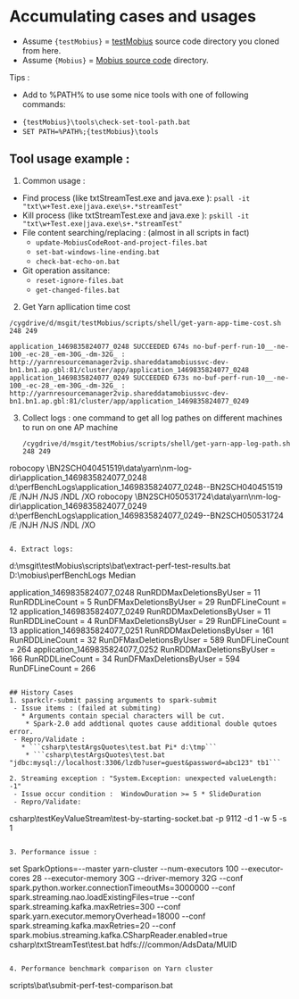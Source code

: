 # Accumulating cases and usages
* Assume `{testMobius}` = [testMobius](https://github.com/qualiu/testMobius) source code directory you cloned from here.
* Assume `{Mobius}` = [Mobius source code](https://github.com/Microsoft/Mobius) directory.

Tips :
- Add to %PATH% to use some nice tools with one of following commands:
 * `{testMobius}\tools\check-set-tool-path.bat` 
 * `SET PATH=%PATH%;{testMobius}\tools`

## Tool usage example :
1. Common usage :
 * Find process (like txtStreamTest.exe and java.exe ): `psall -it "txt\w+Test.exe|java.exe\s+.*streamTest" `
 * Kill process (like txtStreamTest.exe and java.exe ): `pskill -it "txt\w+Test.exe|java.exe\s+.*streamTest" `
 * File content searching/replacing : (almost in all scripts in fact)
   - `update-MobiusCodeRoot-and-project-files.bat`
    - `set-bat-windows-line-ending.bat`
    - `check-bat-echo-on.bat`
 * Git operation assitance:
   - `reset-ignore-files.bat`
    - `get-changed-files.bat`
  
2. Get Yarn apllication time cost
  ```
  /cygdrive/d/msgit/testMobius/scripts/shell/get-yarn-app-time-cost.sh 248 249
  
  application_1469835824077_0248 SUCCEEDED 674s no-buf-perf-run-10__-ne-100_-ec-28_-em-30G_-dm-32G_ : http://yarnresourcemanager2vip.shareddatamobiussvc-dev-bn1.bn1.ap.gbl:81/cluster/app/application_1469835824077_0248
  application_1469835824077_0249 SUCCEEDED 673s no-buf-perf-run-10__-ne-100_-ec-28_-em-30G_-dm-32G_ : http://yarnresourcemanager2vip.shareddatamobiussvc-dev-bn1.bn1.ap.gbl:81/cluster/app/application_1469835824077_0249
```
3. Collect logs : one command to get all log pathes on different machines to run on one AP machine
   ```
   /cygdrive/d/msgit/testMobius/scripts/shell/get-yarn-app-log-path.sh 248 249
   
  robocopy \\BN2SCH040451519\data\yarn\nm-log-dir\application_1469835824077_0248 d:\perfBenchLogs\application_1469835824077_0248--BN2SCH040451519 /E /NJH /NJS /NDL /XO
  robocopy \\BN2SCH050531724\data\yarn\nm-log-dir\application_1469835824077_0249 d:\perfBenchLogs\application_1469835824077_0249--BN2SCH050531724 /E /NJH /NJS /NDL /XO
  ``` 
 
4. Extract logs:
 ```
 d:\msgit\testMobius\scripts\bat\extract-perf-test-results.bat D:\mobius\perfBenchLogs Median
 
 application_1469835824077_0248  RunRDDMaxDeletionsByUser = 11   RunRDDLineCount = 5     RunDFMaxDeletionsByUser = 29    RunDFLineCount = 12
 application_1469835824077_0249  RunRDDMaxDeletionsByUser = 11   RunRDDLineCount = 4     RunDFMaxDeletionsByUser = 29    RunDFLineCount = 13
 application_1469835824077_0251  RunRDDMaxDeletionsByUser = 161  RunRDDLineCount = 32    RunDFMaxDeletionsByUser = 589   RunDFLineCount = 264
 application_1469835824077_0252  RunRDDMaxDeletionsByUser = 166  RunRDDLineCount = 34    RunDFMaxDeletionsByUser = 594   RunDFLineCount = 266
```

## History Cases 
1. sparkclr-submit passing arguments to spark-submit
 - Issue items : (failed at submiting)
   * Arguments contain special characters will be cut.
    * Spark-2.0 add addtional quotes cause additional double qutoes error.
 - Repro/Validate :
   * ```csharp\testArgsQuotes\test.bat Pi* d:\tmp```
    * ```csharp\testArgsQuotes\test.bat "jdbc:mysql://localhost:3306/lzdb?user=guest&password=abc123" tb1```

2. Streaming exception : "System.Exception: unexpected valueLength: -1"   
 - Issue occur condition :  WindowDuration >= 5 * SlideDuration
 - Repro/Validate:
  ```
  csharp\testKeyValueStream\test-by-starting-socket.bat -p 9112 -d 1 -w 5 -s 1
  ```
  
3. Performance issue :
  ```
  set SparkOptions=--master yarn-cluster --num-executors 100 --executor-cores 28 --executor-memory 30G --driver-memory 32G --conf spark.python.worker.connectionTimeoutMs=3000000 --conf spark.streaming.nao.loadExistingFiles=true --conf spark.streaming.kafka.maxRetries=300 --conf spark.yarn.executor.memoryOverhead=18000 --conf spark.streaming.kafka.maxRetries=20  --conf spark.mobius.streaming.kafka.CSharpReader.enabled=true
  csharp\txtStreamTest\test.bat hdfs:///common/AdsData/MUID
  ```

4. Performance benchmark comparison on Yarn cluster
  ```
  scripts\bat\submit-perf-test-comparison.bat
  ```




